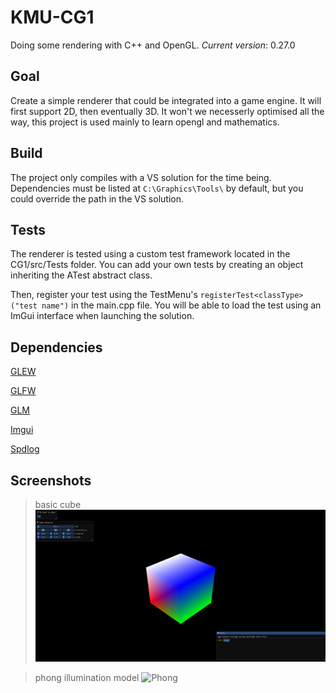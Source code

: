 # KMU-CG1
Doing some rendering with C++ and OpenGL. *Current version*: 0.27.0

## Goal

Create a simple renderer that could be integrated into a game engine.
It will first support 2D, then eventually 3D.
It won't we necesserly optimised all the way, this project is used mainly to learn opengl and mathematics.

## Build

The project only compiles with a VS solution for the time being.
Dependencies must be listed at ``C:\Graphics\Tools\`` by default, but you could override the path in the VS solution.

## Tests

The renderer is tested using a custom test framework located in the CG1/src/Tests folder.
You can add your own tests by creating an object inheriting the ATest abstract class.

Then, register your test using the TestMenu's ``registerTest<classType>("test name")`` in the main.cpp file.
You will be able to load the test using an ImGui interface when launching the solution.

## Dependencies

[GLEW](http://glew.sourceforge.net/)

[GLFW](https://www.glfw.org/)

[GLM](https://glm.g-truc.net/0.9.4/api/index.html)

[Imgui](https://github.com/ocornut/imgui)

[Spdlog](https://github.com/gabime/spdlog)

## Screenshots

> basic cube
![Test framework](placeholder.png)

> phong illumination model
![Phong](phong-shader)